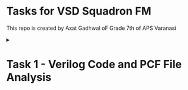 

 # Tasks for VSD Squadron FM
This repo is created by Axat Gadhwal oF Grade 7th of APS Varanasi
<details><summary><H1>Task 1 - Verilog Code and PCF File Analysis</H1></summary>

<details><summary><H2> Step 1 - Understanding the Verilog code</H2></summary>
  

##  We need to understand this verilog code:-
     //----------------------------------------------------------------------------
    //                                                                          --
    //                         Module Declaration                               --
    //                                                                          --
    //----------------------------------------------------------------------------
    module top (
      // outputs
      output wire led_red  , // Red
      output wire led_blue , // Blue
      output wire led_green , // Green
      input wire hw_clk,  // Hardware Oscillator, not the internal oscillator
      output wire testwire
    );
    
      wire        int_osc            ;
      reg  [27:0] frequency_counter_i;
    
      assign testwire = frequency_counter_i[5];
     
      always @(posedge int_osc) begin
        frequency_counter_i <= frequency_counter_i + 1'b1;
      end
    
    
    //----------------------------------------------------------------------------
    //                                                                          --
    //                       Counter                                            --
    //                                                                          --
    //----------------------------------------------------------------------------
    
    //----------------------------------------------------------------------------
    //                                                                          --
    //                       Internal Oscillator                                --
    //                                                                          --
    //----------------------------------------------------------------------------
      SB_HFOSC #(.CLKHF_DIV ("0b10")) u_SB_HFOSC ( .CLKHFPU(1'b1), .CLKHFEN(1'b1), .CLKHF(int_osc));
    
    
    //----------------------------------------------------------------------------
    //                                                                          --
    //                       Instantiate RGB primitive                          --
    //                                                                          --
    //----------------------------------------------------------------------------
      SB_RGBA_DRV RGB_DRIVER (
        .RGBLEDEN(1'b1                                            ),
        .RGB0PWM (1'b0), // red
        .RGB1PWM (1'b0), // green
        .RGB2PWM (1'b1), // blue
        .CURREN  (1'b1                                            ),
        .RGB0    (led_red                                       ), //Actual Hardware connection
        .RGB1    (led_green                                       ),
        .RGB2    (led_blue                                        )
      );
      defparam RGB_DRIVER.RGB0_CURRENT = "0b000001";
      defparam RGB_DRIVER.RGB1_CURRENT = "0b000001";
      defparam RGB_DRIVER.RGB2_CURRENT = "0b000001";
    
    endmodule
<details><summary><H3>Purpose</H3></summary>

  ### The purpose of this Verilog code is that it controls the RGB Led based on the Clock Inputs

  </details>

   <details><summary><H3> Explanation of Verilog code </H3></summary>
     
<p>We need to understand this verilog code :-</p>


   
       module top (
      // outputs
      output wire led_red  , // Red
      output wire led_blue , // Blue
      output wire led_green , // Green
      input wire hw_clk,  // Hardware Oscillator, not the internal oscillator
      output wire testwire
     );






<details><summary><H4> Module Declaration </H4></summary>

<p>The line module top ( begins the definition of a module named top. In Verilog, a module is a fundamental building block that encapsulates a design or a part of a design</p>





</details>

<details><summary><H4>Ports</H4></summary>

<p>The ports are defined within the parentheses. Ports are the inputs and outputs of the module that allow it to interact with other modules or external signals.</p>

<details><summary><H5>Output Ports</H5></summary>
 
  ### output wire led_red:
  This declares an output port named led_red, which is a wire type. It is intended to control the red component of an RGB LED.

  ### output wire led_blue:
  This declares an output port named led_blue, which controls the blue component of the RGB LED.

### output wire led_green:
This declares an output port named led_green, which controls the green component of the RGB LED.

</details>

<details><summary><H5>Input Port</H5></summary>

### input wire hw_clk:
This declares an input port named hw_clk, which is a wire type. It represents the hardware oscillator clock input. This clock signal is used to synchronize operations within the module.







</details>

<details><summary><H5>Additional Output Port</H5></summary>

### output wire testwire:
This declares another output port named testwire. The purpose of this port is typically for testing or debugging purposes, allowing you to output a signal that can be monitored externally.








</details>

<details><summary><H5>Summary</H5></summary>

<p>The top module is designed to control an RGB LED with three output ports (for red, blue, and green) and takes a hardware clock input. It also includes an additional output for testing purposes. The actual functionality of how these outputs are driven would be defined in the rest of the module's code, which is not included in this snippet.</p>





</details>


</details>



</details>


<details><summary><H3>Internal Logic Components Analysis</H3></summary>


<details><summary><H4>Internal Oscillator (SB_HFOSC) instantiation</H4></summary>

#### The internal oscillator in the Verilog code is instantiated using the SB_HFOSC module, which generates a high-frequency clock signal for the design. Here’s a brief overview of its instantiation:

       SB_HFOSC #(.CLKHF_DIV ("0b10")) u_SB_HFOSC (
          .CLKHFPU(1'b1), // Power-up the oscillator
          .CLKHFEN(1'b1), // Enable the oscillator
          .CLKHF(int_osc) // Output clock signal
      );

<details><summary><H5>Purpose</H5></summary>

<p>Generates a high-frequency clock signal (int_osc).</p>







</details>

<details><summary><H5>Parameters</H5></summary>

#### CLKHF_DIV ("0b10"): 
Divides the output frequency by 2.







</details>

<details><summary><H5>Connections{Control Signals}</H5></summary>

<details><summary><H6>CLKHFPU</H6></summary>

<p>This connection basically powers up the oscillator</p>







</details>

<details><summary><H6>CLKHFEN</H6></summary>

<P>This connection basically enables the Oscillator</P>










</details>

<details><summary><H6>CLKHF</H6></summary>


<p>Output connected to internal int_osc signal</p>








</details>






</details>

<details><summary><H4>Summary</H4></summary>

<p>This oscillator provides the clock signal used by the frequency counter and other components in the design.</p>



</details>









</details>






<details><summary style="font-size: 34em;"><H4>Frequency Counter Logic</H4></summary>
 
- A 28-bit register (frequency_counter_i) counts clock cycles from the internal oscillator.
* It increments on each rising edge of int_osc.

  <br>The 5th bit of the counter is assigned to testwire, which can be used for testing.

<p><A href="https://en.wikipedia.org/wiki/Frequency_counter#:~:text=Most%20frequency%20counters%20work%20by%20using%20a%20counter%2C,display%2C%20and%20the%20counter%20is%20reset%20to%20zero.">Explained briefly</A></p>

</details>


<details><summary><H4>RGB Led Driver (SB_RGBA_DRV) Overview</H4></summary>

<p>In the provided Verilog code, the RGB LED driver is instantiated using the SB_RGBA_DRV module. This module is specifically designed to control RGB LEDs, allowing for the adjustment of color and brightness through PWM (Pulse Width Modulation) signals.</p>

<details><summary><H5>Key components of the RGB Led Driver</H5></summary>

    
    
<details><summary><H6>**Instantiation**</H6></summary>

    SB_RGBA_DRV RGB_DRIVER (
            .RGBLEDEN(1'b1), // Enable the RGB LED driver
            .RGB0PWM (1'b0), // Red PWM signal
            .RGB1PWM (1'b0), // Green PWM signal
            .RGB2PWM (1'b1), // Blue PWM signal
            .CURREN  (1'b1), // Enable current for the RGB LED
            .RGB0    (led_red),   // Connect to the red LED output
            .RGB1    (led_green), // Connect to the green LED output
            .RGB2    (led_blue)   // Connect to the blue LED output
        );




</details>

<details><summary><H6> **Parameters** </H6></summary>

<details><summary><H6>RGBLEDEN</summary>

<p>This signal enables the RGB LED driver. It must be set to 1 for the driver to function.</p>



</details>

<details><summary><H6>RGB0PWM, RGB1PWM, RGB2PWM</H6></summary>

These signals control the ` PWM ` for the **red**, **green**, and **blue** channels, respectively. A value of 1 means the LED is on, while 0 means it is ` off `.



</details>

<details><summary><H6> Curren </H6> </summary>

 This signal enables the current for the ` RGB LED `. It must be set to 1 for the LED to receive power.



</details>

<details><summary><H6>RGB0, RGB1, RGB2</H6></summary>

These are the actual output connections to the ` RGB LED ` for the **red, green, and blue** channels.



</details>










</details>

<details><summary><H6>**Functionality**</H6></summary>

- The ` RGB LED ` driver takes the **PWM** signals and controls the brightness of each color channel of the RGB LED.
+ By adjusting the **PWM** signals, you can create different colors by mixing the intensities of red, green, and blue light.
* In the provided code, the driver is configured to turn on the blue LED (**RGB2PWM** is set to 1) while keeping the red and green LEDs off (RGB0PWM and RGB1PWM are set to 0).








</details>

<details><summary><H6>** Current Settings ** </H6></summary>

    defparam RGB_DRIVER.RGB0_CURRENT = "0b000001"; // Red current
    defparam RGB_DRIVER.RGB1_CURRENT = "0b000001"; // Green current
    defparam RGB_DRIVER.RGB2_CURRENT = "0b000001"; // Blue current

  <p>These parameters set the current levels for each color channel. The values can be adjusted to change the brightness of each LED color.</p>

> Current settings: All LEDs set to "0b000001" (minimum current)


</details>

<details><summary><H6>** Output connections ** </H6></summary>


    RGB0 → led_red
    RGB1 → led_green
    RGB2 → led_blue





</details>



</details>














</details>








</details>


<details><summary><H3>Summary of Part 1 </H3></summary>

<details><summary><H4>Purpose</H4></summary>

This Verilog module serves as an RGB LED controller, integrating an internal oscillator and a frequency counter to facilitate precise management of RGB LED outputs. By providing a stable internal clock source, the module ensures reliable timing for LED operations while incorporating a dedicated test signal for external monitoring. This design is particularly well-suited for embedded systems that require consistent LED performance with minimal reliance on external components.








</details>

<details><summary><H4>Internal Logic and Oscillator</summary>

At the heart of the module is a high-frequency oscillator (SB_HFOSC), which acts as the internal timing source. The output from this oscillator drives a 28-bit frequency counter that increments with each clock cycle. This counter not only tracks timing information but also outputs its 5th bit to the ` testwire ` , enabling external observation of the counter's state. This setup allows for effective monitoring and debugging of the module's timing behavior.




</details>

<details><summary><H4>RGB Led Driver Functionality</summary>


The RGB LED driver (SB_RGBA_DRV) is responsible for controlling the LED outputs with the following key features:

<details><summary><H5>Current-Controlled Outputs</H5></summary>

<p>Each color channel is configured with a minimum current setting of "0b000001," ensuring proper brightness levels.</p>


</details>

<details><summary><H5>PulseWidth Modulation(PWM)</H5></summary>

The driver utilizes PWM control for each color channel, allowing for dynamic adjustments in brightness and color mixing.


</details>

<details><summary><H5>Fixed Configuration</H5></summary>

- The blue LED is configured to operate at maximum brightness (RGB2PWM = 1'b1), providing a vibrant blue output.
+ The red and green LEDs are set to minimum brightness (RGB0PWM = RGB1PWM = 1'b0), effectively turning them off.

#### This configuration enables the module to deliver precise control over the RGB LED's color output, ensuring stable operation while facilitating easy testing and monitoring capabilities.







</details>







</details>




</details>






</details>

<details><summary><H2>Step 2 - Creating the PCF File</H2></summary>

### That's the PCF File

    set_io  led_red	39
    set_io  led_blue 40
    set_io  led_green 41
    set_io  hw_clk 20
    set_io  testwire 17

<details><summary><H3>Overview of the PCF File</H3></summary>

 #### The PCF (Physical Constraints File) is used to define the physical pin assignments for the FPGA design. It specifies which physical pins on the FPGA correspond to the input and output ports defined in the Verilog code.

<details><summary><H4>Purpose</H4></summary>

#### The purpose of the PCF file is to map the logical signals defined in the Verilog module to the physical pins of the FPGA. This mapping is crucial for ensuring that the hardware behaves as intended when the design is implemented on the FPGA.


</details>

<details><summary><H4>Structure of the PCF File</H4></summary>

### The PCF file consists of pin assignments that specify the following:



<details><summary><H5>Pin Name</H5></summary>

<p>The name of the physical pin on the FPGA</p>


</details>

<details><summary><H5>Signal Name</H5></summary>

**The corresponding signal from the Verilog code.**





</details>

<details><summary><H5>Direction</H5></summary>

Indicates whether the pin is an input or output.







</details>











</details>

<details><summary><H4>Pin Assignments explained</summary>

**Each line in the PCF file corresponds to a specific pin assignment:** 


<details><summary><H5>set_io led_red 39</H5></summary>


This line assigns the `led_red` output from the Verilog module to physical pin 39 on the FPGA. The ability to control the red LED is essential for color mixing in the RGB LED. By adjusting the PWM signal for this pin, the brightness of the red light can be varied, allowing for a wide range of colors when combined with green and blue.





</details>

<details><summary><H5>set_io led_blue 40</summary>

This line assigns the `led_blue` output to pin 40. Similar to the red LED, the blue LED's brightness is controlled via PWM. This pin is crucial for producing colors that require blue light, such as purple when mixed with red or cyan when mixed with green.



</details>

<details><summary><H5>set_io led_green 41</H5></summary>

This line assigns the `led_green` output to pin 41. The green LED is vital for creating a full spectrum of colors. By varying the PWM signal on this pin, the intensity of the green light can be adjusted, enabling the creation of colors like yellow (when mixed with red) and white (when all colors are combined).


</details>

<details><summary><H5>set_io hw_clk 20</H5></summary>

This line assigns the `hw_clk input` to pin 20. Provides the clock signal for synchronization. The clock signal is fundamental for the operation of digital circuits. It ensures that all components of the Verilog module operate in sync, particularly the frequency counter that drives the timing for the RGB LED driver.


</details>

<details><summary><H5>set_io testwire 17</H5></summary>


This line assigns the `testwire output` to pin 17. This pin is important for debugging and verifying the functionality of the design. By monitoring the state of the testwire, developers can ensure that the internal oscillator and frequency counter are working correctly, which is critical for the overall performance of the RGB LED controller.



</details>






</details>

<details><summary><H4>Conclusion</H4></summary>

**These assignments ensure that the signals from the Verilog code are correctly routed to the appropriate pins on the FPGA for proper operation.**




</details>









</details>








</details>

<details><summary><H2>Step 3 - Integrating with the VSDSquadron FPGA Mini Board</H3></summary>

### Useful Links

- <a href="https://github.com/Axat-Gadhwal/VSD-Squadron-FM-Project/commit/f53f6b8b4bd87fa402332f3ed64dfd91651656b4">Access Makefile Here</a>
+ <a href="




</details>





</details>





